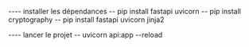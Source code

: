 ---- installer les dépendances 
-- pip install fastapi uvicorn
-- pip install cryptography
-- pip install fastapi uvicorn jinja2



---- lancer le projet 
-- uvicorn api:app --reload
